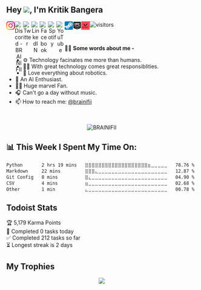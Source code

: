 ## Hey <img src="https://media.giphy.com/media/hvRJCLFzcasrR4ia7z/giphy.gif" width="25px">, I'm Kritik Bangera

<div align="center">

<a href="https://www.instagram.com/brainifii/">
  <img align="left" alt="Instagram" title="Instagram - BRAINIFII" width="22px" src="https://raw.githubusercontent.com/brainifii/brainifii/master/Static/instagram.svg" />
</a>

<a href="https://discord.gg/4GyNh3JcRa">
  <img align="left"  title="Discord" alt="Discord -BRAINIFII" width="22px" src="https://raw.githubusercontent.com/peterthehan/peterthehan/master/assets/discord.svg" />
</a>

<a href="https://twitter.com/kritikbangera">
  <img align="left" alt="Twitter" title="Twitter - @kritik.bangera"  width="22px" src="https://raw.githubusercontent.com/peterthehan/peterthehan/master/assets/twitter.svg" />
</a>

<a href="https://www.linkedin.com/in/brainifii/">
  <img align="left" alt="LinkedIN" title="LinkedIN - Kritik Bangera" width="22px" src="https://raw.githubusercontent.com/peterthehan/peterthehan/master/assets/linkedin.svg" />
</a>

<a href="https://www.facebook.com/kritik.bangera">
    <img align="left" alt="Facebook" title="Facebook - Kritik Bangera" width="22px" src="https://raw.githubusercontent.com/peterthehan/peterthehan/master/assets/facebook.svg">
</a>

<a href="https://open.spotify.com/user/a7gsun30kczh9p4c4kt4cwqfe?si=6c4fae6b00b6436a">
  <img align="left" alt="Spotify" title="Spotify - BRAINIFII"  width="22px" src="https://raw.githubusercontent.com/peterthehan/peterthehan/master/assets/spotify.svg" />
</a>

<a href="https://youtube.com/brainifii">
    <img align="left" alt="YouTube" title="Youtube - BRAINIFII" title="YouTube" width="22px" src="https://raw.githubusercontent.com/peterthehan/peterthehan/master/assets/youtube.svg">
</a>

<a href="https://steamcommunity.com/id/brainifii">
    <img align="left" alt="Steam" title="Steam - BRAINIFII" height="22px" width="22px" src="https://raw.githubusercontent.com/brainifii/brainifii/master/Static/steam.svg">
</a>

<a href="#">
    <img align="left" alt="Epic Games" title="Epic Games - BRAINIFII" height="22px" width="22px" src="https://raw.githubusercontent.com/brainifii/brainifii/master/Static/epic.svg">
</a>

<a href="#">
    <img align="left" alt="Valorant" title="Riot Games - BRAINIFII" height="22px" width="22px" src="https://raw.githubusercontent.com/brainifii/brainifii/master/Static/valo.svg">
</a>

</div>

![visitors](https://visitor-badge.glitch.me/badge?page_id=brainifii.brainifii)
<!-- [![wakatime](https://wakatime.com/badge/github/BRAINIFII/brainifii.svg)](https://wakatime.com/badge/github/BRAINIFII/brainifii) -->

</br>

💁‍♂️ **Some words about me -**
</br>
* ⚙ Technology facinates me more than humans.
* 👨‍💻 With great technology comes great responsiblities.
* 🤖 Love everything about robotics.
* 🧠 An AI Enthusiast.
* 🦸‍♂️ Huge marvel Fan.
* 🎧 Can't go a day without music.
* 📫 How to reach me: [@brainifii](https:/www.instagram.com/brainifii)
<!-- * 📝 [Resume]() -->

</br>

<p align="center">
<img src="https://github-readme-stats.vercel.app/api?username=BRAINIFII&show_icons=true&bg_color=0D1117&text_color=D9D9D9&border_radius=30&include_all_commits=true&count_private=true&custom_title=My GitHub Stats" alt="BRAINIFII" />
</p>

## 📊 **This Week I Spent My Time On:**
<!--START_SECTION:waka-->

```text
Python       2 hrs 19 mins   ⣿⣿⣿⣿⣿⣿⣿⣿⣿⣿⣿⣿⣿⣿⣿⣿⣿⣿⣿⣶⣀⣀⣀⣀⣀   78.76 %
Markdown     22 mins         ⣿⣿⣿⣄⣀⣀⣀⣀⣀⣀⣀⣀⣀⣀⣀⣀⣀⣀⣀⣀⣀⣀⣀⣀⣀   12.87 %
Git Config   8 mins          ⣿⣄⣀⣀⣀⣀⣀⣀⣀⣀⣀⣀⣀⣀⣀⣀⣀⣀⣀⣀⣀⣀⣀⣀⣀   04.90 %
CSV          4 mins          ⣶⣀⣀⣀⣀⣀⣀⣀⣀⣀⣀⣀⣀⣀⣀⣀⣀⣀⣀⣀⣀⣀⣀⣀⣀   02.68 %
Other        1 min           ⣄⣀⣀⣀⣀⣀⣀⣀⣀⣀⣀⣀⣀⣀⣀⣀⣀⣀⣀⣀⣀⣀⣀⣀⣀   00.78 %
```

<!--END_SECTION:waka-->

## Todoist Stats

<!-- TODO-IST:START -->
🏆  5,179 Karma Points           
🌸  Completed 0 tasks today           
✅  Completed 212 tasks so far           
⏳  Longest streak is 2 days
<!-- TODO-IST:END -->

## My Trophies
<p align="center">
<img src="https://github-profile-trophy.vercel.app/?username=brainifii&theme=onedark&margin-w=10&margin-h=10"/>
</p>